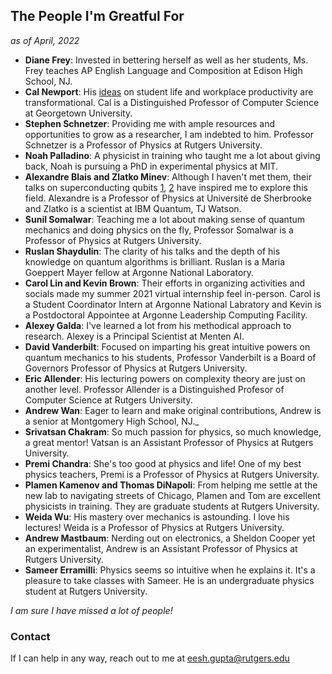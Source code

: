 
## The People I'm Greatful For
_as of April, 2022_
* **Diane Frey**: Invested in bettering herself as well as her students, Ms. Frey teaches AP English Language and Composition at Edison High School, NJ.
* **Cal Newport**: His [ideas](https://www.calnewport.com/blog/) on student life and workplace productivity are transformational. Cal is a Distinguished Professor of Computer Science at Georgetown University. 
* **Stephen Schnetzer**: Providing me with ample resources and opportunities to grow as a researcher, I am indebted to him. Professor Schnetzer is a Professor of Physics at Rutgers University.  
* **Noah Palladino**: A physicist in training who taught me a lot about giving back, Noah is pursuing a PhD in experimental physics at MIT. 
* **Alexandre Blais and Zlatko Minev**: Although I haven't met them, their talks on superconducting qubits [1](https://www.youtube.com/watch?v=t5nxusm_Umk&t=1872s), [2](https://www.youtube.com/watch?v=eZJjQGu85Ps) have inspired me to explore this field. Alexandre is a Professor of Physics at Université de Sherbrooke and Zlatko is a scientist at IBM Quantum, TJ Watson. 
* **Sunil Somalwar**: Teaching me a lot about making sense of quantum mechanics and doing physics on the fly, Professor Somalwar is a Professor of Physics at Rutgers University. 
* **Ruslan Shaydulin**: The clarity of his talks and the depth of his knowledge on quantum algorithms is brilliant. Ruslan is a  Maria Goeppert Mayer fellow at Argonne National Laboratory. 
* **Carol Lin and Kevin Brown**: Their efforts in organizing activities and socials made my summer 2021 virtual internship feel in-person. Carol is a Student Coordinator Intern at Argonne National Labratory and Kevin is a Postdoctoral Appointee at Argonne Leadership Computing Facility.
* **Alexey Galda**: I've learned a lot from his methodical approach to research. Alexey is a Principal Scientist at Menten AI.
* **David Vanderbilt**: Focused on imparting his great intuitive powers on quantum mechanics to his students, Professor Vanderbilt is a Board of Governors Professor of Physics at Rutgers University.
* **Eric Allender**: His lecturing powers on complexity theory are just on another level. Professor Allender is a Distinguished Profesor of Computer Science at Rutgers University.
* **Andrew Wan**: Eager to learn and make original contributions, Andrew is a senior at Montgomery High School, NJ._
* **Srivatsan Chakram**: So much passion for physics, so much knowledge, a great mentor! Vatsan is an Assistant Professor of Physics at Rutgers University. 
* **Premi Chandra**: She's too good at physics and life! One of my best physics teachers, Premi is a Professor of Physics at Rutgers University. 
* **Plamen Kamenov and Thomas DiNapoli**: From helping me settle at the new lab to navigating streets of Chicago, Plamen and Tom are excellent physicists in training. They are graduate students at Rutgers University. 
* **Weida Wu**: His mastery over mechanics is astounding. I love his lectures! Weida is a Professor of Physics at Rutgers University. 
* **Andrew Mastbaum**: Nerding out on electronics, a Sheldon Cooper yet an experimentalist, Andrew is an Assistant Professor of Physics at Rutgers University.
* **Sameer Erramilli**: Physics seems so intuitive when he explains it. It's a pleasure to take classes with Sameer. He is an undergraduate physics student at Rutgers University.

_I am sure I have missed a lot of people!_

### Contact
If I can help in any way, reach out to me at eesh.gupta@rutgers.edu 
